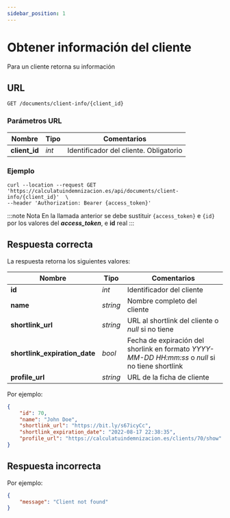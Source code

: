 ```yaml
---
sidebar_position: 1
---
```


# Obtener información del cliente

Para un cliente retorna su información 

## URL

```
GET /documents/client-info/{client_id}
```

### Parámetros URL

Nombre | Tipo |  Comentarios 
--- | --- | --- | 
**client_id** | _int_ | Identificador del cliente. Obligatorio

### Ejemplo

```shell
curl --location --request GET 'https://calculatuindemnizacion.es/api/documents/client-info/{client_id}'  \
--header 'Authorization: Bearer {access_token}'
```

:::note Nota
En la llamada anterior se debe sustituir `{access_token}` e `{id}` por los valores del **_access_token_**, e **id** real
:::

## Respuesta correcta

La respuesta retorna los siguientes valores:

Nombre | Tipo | Comentarios 
--- | --- | --- |
**id** | _int_ | Identificador del cliente
**name** | _string_ | Nombre completo del cliente
**shortlink_url** | _string_ | URL al shortlink del cliente o _null_ si no tiene
**shortlink_expiration_date** | _bool_ | Fecha de expiración del shorlink en formato _YYYY-MM-DD HH:mm:ss_ o _null_ si no tiene shortlink
**profile_url** | _string_ | URL de la ficha de cliente

Por ejemplo:

```json title="Status: 200 Ok"
{
    "id": 70,
    "name": "John Doe",
    "shortlink_url": "https://bit.ly/s67icyCc",
    "shortlink_expiration_date": "2022-08-17 22:38:35",
    "profile_url": "https://calculatuindemnizacion.es/clients/70/show"
}
```

## Respuesta incorrecta

Por ejemplo:

```json title="Status: 404 Not found"
{
    "message": "Client not found"
}
```